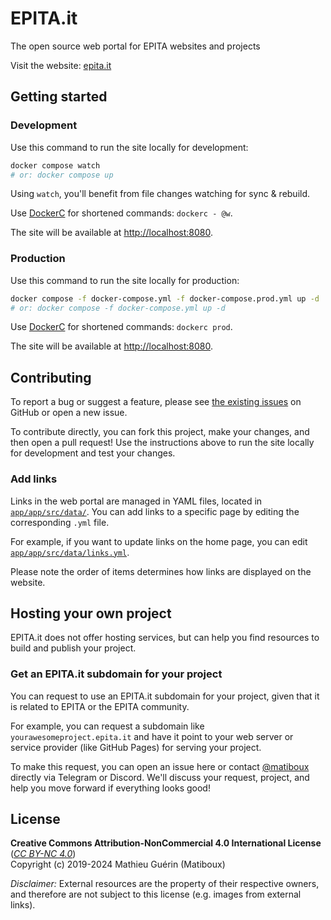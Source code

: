 # EPITA.it

The open source web portal for EPITA websites and projects

Visit the website: [epita.it](https://epita.it/)


## Getting started

### Development

Use this command to run the site locally for development:

```sh
docker compose watch
# or: docker compose up
```

Using `watch`, you'll benefit from file changes watching for sync & rebuild.

Use [DockerC](https://github.com/matiboux/dockerc) for shortened commands: `dockerc - @w`.

The site will be available at [http://localhost:8080](http://localhost:8080).

### Production

Use this command to run the site locally for production:

```sh
docker compose -f docker-compose.yml -f docker-compose.prod.yml up -d
# or: docker compose -f docker-compose.yml up -d
```

Use [DockerC](https://github.com/matiboux/dockerc) for shortened commands: `dockerc prod`.

The site will be available at [http://localhost:8080](http://localhost:8080).


## Contributing

To report a bug or suggest a feature, please see [the existing issues](https://github.com/Epidocs/epita.it/issues) on GitHub or open a new issue.

To contribute directly, you can fork this project, make your changes, and then open a pull request! Use the instructions above to run the site locally for development and test your changes.


### Add links

Links in the web portal are managed in YAML files, located in [`app/app/src/data/`](app/app/src/data/). You can add links to a specific page by editing the corresponding `.yml` file.

For example, if you want to update links on the home page, you can edit [`app/app/src/data/links.yml`](app/app/src/data/links.yml).

Please note the order of items determines how links are displayed on the website.


## Hosting your own project

EPITA.it does not offer hosting services, but can help you find resources to build and publish your project.

### Get an EPITA.it subdomain for your project

You can request to use an EPITA.it subdomain for your project, given that it is related to EPITA or the EPITA community.

For example, you can request a subdomain like `yourawesomeproject.epita.it` and have it point to your web server or service provider (like GitHub Pages) for serving your project.

To make this request, you can open an issue here or contact [@matiboux](https://github.com/matiboux) directly via Telegram or Discord. We'll discuss your request, project, and help you move forward if everything looks good!


## License

**Creative Commons Attribution-NonCommercial 4.0 International License**
([*CC BY-NC 4.0*](https://creativecommons.org/licenses/by-nc/4.0))  
Copyright (c) 2019-2024 Mathieu Guérin (Matiboux)

*Disclaimer:* External resources are the property of their respective owners,
and therefore are not subject to this license (e.g. images from external links).
